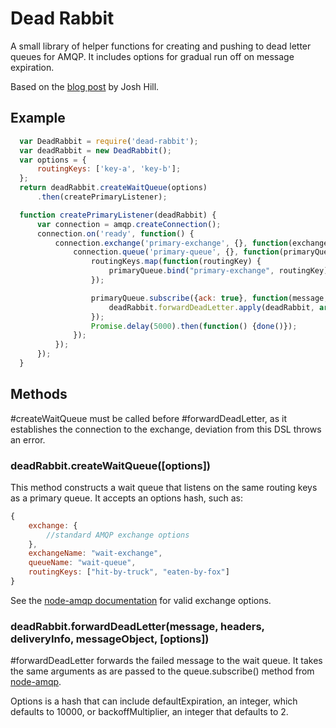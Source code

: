 # Dead Rabbit
A small library of helper functions for creating and pushing to dead letter 
queues for AMQP. It includes options for gradual run off on message expiration.

Based on the [blog post](http://dev.venntro.com/2014/07/back-off-and-retry-with-rabbitmq/) by Josh Hill.

## Example

```javascript
  var DeadRabbit = require('dead-rabbit');
  var deadRabbit = new DeadRabbit();
  var options = {
      routingKeys: ['key-a', 'key-b'];
  };
  return deadRabbit.createWaitQueue(options)
      .then(createPrimaryListener);

  function createPrimaryListener(deadRabbit) {
      var connection = amqp.createConnection();
      connection.on('ready', function() {
          connection.exchange('primary-exchange', {}, function(exchange) {
              connection.queue('primary-queue', {}, function(primaryQueue) {
                  routingKeys.map(function(routingKey) {
                      primaryQueue.bind("primary-exchange", routingKey);
                  });

                  primaryQueue.subscribe({ack: true}, function(message, headers, deliveryInfo, messageObject) {
                      deadRabbit.forwardDeadLetter.apply(deadRabbit, arguments);
                  });
                  Promise.delay(5000).then(function() {done()});
              });
          });
      });
  }
```

## Methods
\#createWaitQueue must be called before \#forwardDeadLetter, as it establishes the connection to the exchange, deviation from this DSL throws an error. 

### deadRabbit.createWaitQueue([options])
This method constructs a wait queue that listens on the same routing keys as a primary queue. It accepts an options hash, such as:
```javascript
{
	exchange: {
    	//standard AMQP exchange options
    },
    exchangeName: "wait-exchange",
    queueName: "wait-queue",
    routingKeys: ["hit-by-truck", "eaten-by-fox"]
}
```
See the [node-amqp documentation](https://github.com/postwait/node-amqp) for valid exchange options.
 

### deadRabbit.forwardDeadLetter(message, headers, deliveryInfo, messageObject, [options])
\#forwardDeadLetter forwards the failed message to the wait queue. It takes the same arguments as are passed to the queue.subscribe() method from [node-amqp](https://github.com/postwait/node-amqp).

Options is a hash that can include defaultExpiration, an integer, which defaults to 10000, or backoffMultiplier, an integer that defaults to 2.
